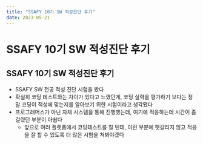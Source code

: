 ```yaml
---
title: "SSAFY 10기 SW 적성진단 후기"
date: 2023-05-21
---
```


# SSAFY 10기 SW 적성진단 후기

## SSAFY 10기 SW 적성진단 후기

- SSAFY SW 전공 적성 진단 시험을 봤다
- 확실히 코딩 테스트와는 차이가 있다고 느꼈던게, 코딩 실력을 평가하기 보다는 정말 코딩이 적성에 맞는지를 알아보기 위한 시험이라고 생각됐다
- 프로그래머스가 아닌 자체 시스템을 통해 진행했는데, 여기에 적응하는데 시간이 좀 걸렸던 부분이 아쉽다
  - 앞으로 여러 플랫폼에서 코딩테스트를 칠 텐데, 이런 부분에 헷갈리지 않고 적응을 잘 할 수 있도록 더 많은 시험을 쳐봐야겠다
